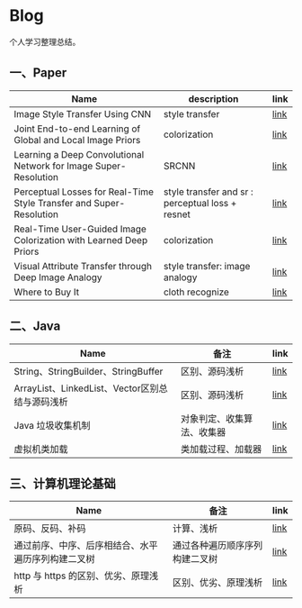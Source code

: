 # Blog

个人学习整理总结。


## 一、Paper

| Name  | description | link |
|---|---|---|
| Image Style Transfer Using CNN | style transfer | [link](ImageStyleTransferUsingCNN) |
| Joint End-to-end Learning of Global and Local Image Priors | colorization | [link](JointEnd-to-endLearningofGlobalandLocalImagePriors) |
| Learning a Deep Convolutional Network for Image Super-Resolution | SRCNN | [link](/LearningaDeepConvolutionalNetworkforImageSuper-Resolution) |
| Perceptual Losses for Real-Time Style Transfer and Super-Resolution | style transfer and sr : perceptual loss + resnet | [link](/PerceptualLossesforReal-TimeStyleTransferandSuper-Resolution) |
| Real-Time User-Guided Image Colorization with Learned Deep Priors | colorization | [link](/Real-TimeUser-GuidedImageColorizationwithLearnedDeepPriors) |
| Visual Attribute Transfer through Deep Image Analogy | style transfer: image analogy | [link](/VisualAttributeTransferthroughDeepImageAnalogy) |
| Where to Buy It | cloth recognize | [link](/WheretoBuyIt) |

## 二、Java

| Name| 备注 | link |
| --- | --- | --- |
| String、StringBuilder、StringBuffer | 区别、源码浅析 | [link](java/String、StringBuilder、StringBuffer) |
| ArrayList、LinkedList、Vector区别总结与源码浅析 | 区别、源码浅析 | [link](java/ArrayList、LinkedList、Vector区别总结与源码浅析) |
| Java 垃圾收集机制 | 对象判定、收集算法、收集器 | [link](java/Java垃圾收集机制) |
| 虚拟机类加载 | 类加载过程、加载器 | [link](java/虚拟机类加载) |

## 三、计算机理论基础

| Name | 备注 | link |
| ---| ---| --- |
| 原码、反码、补码 | 计算、浅析 | [link](cs/原码、反码、补码) |
| 通过前序、中序、后序相结合、水平遍历序列构建二叉树 | 通过各种遍历顺序序列构建二叉树 | [link](cs/通过前序、中序、后序相结合、水平遍历序列构建二叉树) |
| http 与 https 的区别、优劣、原理浅析 | 区别、优劣、原理浅析 | [link](cs/http与https的区别、优劣、原理浅析) |